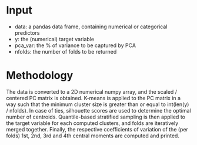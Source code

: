 # Input

* data: a pandas data frame, containing numerical or categorical predictors
* y: the (numerical) target variable
* pca_var: the % of variance to be captured by PCA
* nfolds: the number of folds to be returned

# Methodology

The data is converted to a 2D numerical numpy array, and the scaled / centered PC matrix is obtained. K-means is applied to the 
PC matrix in a way such that the minimum cluster size is greater than or equal to int(len(y) / nfolds). In case of ties, silhouette
scores are used to determine the optimal number of centroids. Quantile-based stratified sampling is then applied to the target
variable for each computed clusters, and folds are iteratively merged together. Finally, the respective coefficients of variation of the
(per folds) 1st, 2nd, 3rd and 4th central moments are computed and printed.
